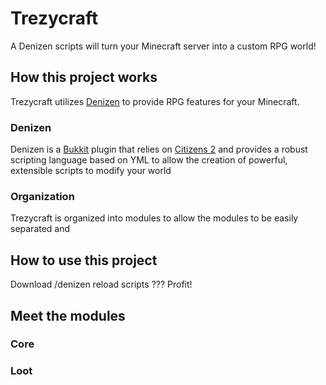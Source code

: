# Trezycraft

A Denizen scripts will turn your Minecraft server into a custom RPG world!

## How this project works

Trezycraft utilizes [Denizen](http://wiki.citizensnpcs.co/Denizen) to provide RPG features for your Minecraft.

### Denizen

Denizen is a [Bukkit]() plugin that relies on [Citizens 2]() and provides a robust scripting language based on YML to allow the creation of powerful, extensible scripts to modify your world

### Organization

Trezycraft is organized into modules to allow the modules to be easily separated and

## How to use this project

Download
/denizen reload scripts
???
Profit!

## Meet the modules

### Core

### Loot